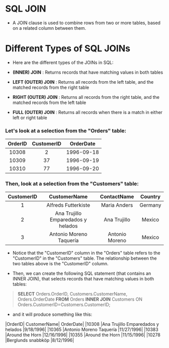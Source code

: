 # SQL JOIN
* A JOIN clause is used to combine rows from two or more tables, based on a related column between them.

# Different Types of SQL JOINs
* Here are the different types of the JOINs in SQL:

* **(INNER) JOIN**       : Returns records that have matching values in both tables
* **LEFT (OUTER) JOIN**  : Returns all records from the left table, and the matched records from the right table
* **RIGHT (OUTER) JOIN** : Returns all records from the right table, and the matched records from the left table
* **FULL (OUTER) JOIN**  : Returns all records when there is a match in either left or right table

### Let's look at a selection from the "Orders" table:

|OrderID	|CustomerID|	OrderDate|
|:---:|:---:|:---:|
|10308	|2	|1996-09-18|
|10309	|37	|1996-09-19|
|10310	|77	|1996-09-20|

### Then, look at a selection from the "Customers" table:

|CustomerID	|CustomerName|	ContactName	|Country|
|:---:|:---:|:---:|:---:|
|1	|Alfreds Futterkiste	|Maria Anders	|Germany|
|2	|Ana Trujillo Emparedados y helados	|Ana Trujillo|	Mexico|
|3	|Antonio Moreno Taquería	|Antonio Moreno	|Mexico|

* Notice that the "CustomerID" column in the "Orders" table refers to the "CustomerID" in the "Customers" table. The relationship between the two tables above is the "CustomerID" column.

* Then, we can create the following SQL statement (that contains an INNER JOIN), that selects records that have matching values in both tables:

> **SELECT** Orders.OrderID, Customers.CustomerName, Orders.OrderDate
> **FROM** Orders
> **INNER JOIN** Customers ON Orders.CustomerID=Customers.CustomerID;

* and it will produce something like this:

|OrderID|	CustomerName|	OrderDate|
|10308	|Ana Trujillo Emparedados y helados	|9/18/1996|
|10365	|Antonio Moreno Taquería	|11/27/1996|
|10383	|Around the Horn	|12/16/1996|
|10355	|Around the Horn	|11/15/1996|
|10278	|Berglunds snabbköp	|8/12/1996|
